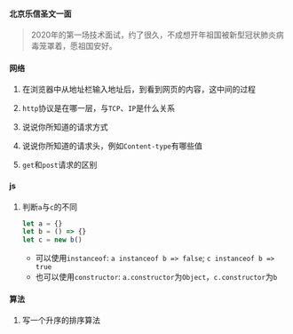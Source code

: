 #### 北京乐信圣文一面

> 2020年的第一场技术面试，约了很久，不成想开年祖国被新型冠状肺炎病毒笼罩着，愿祖国安好。

#### 网络

1. 在浏览器中从地址栏输入地址后，到看到网页的内容，这中间的过程

2. `http`协议是在哪一层，与`TCP`、`IP`是什么关系

4. 说说你所知道的请求方式

5. 说说你所知道的请求头，例如`Content-type`有哪些值

5. `get`和`post`请求的区别

#### js

1. 判断`a`与`c`的不同
   ```js
   let a = {}
   let b = () => {}
   let c = new b()
   ```
   - 可以使用`instanceof`: `a instanceof b => false`; `c instanceof b => true`
   - 也可以使用`constructor`: `a.constructor`为`Object`，`c.constructor`为`b`

#### 算法

1. 写一个升序的排序算法
